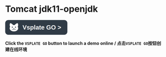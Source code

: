 # Tomcat jdk11-openjdk

<a href="https://www.vsplate.com/?docker-compose=https://github.com/vsplate/dcenvs/tomcat/jdk11-openjdk"><img alt="VSPLATE GO" src="https://raw.githubusercontent.com/vsplate/images/master/vsgo_btn.png" width="200px"></a>

**Click the `VSPLATE GO` button to launch a demo online / 点击`VSPLATE GO`按钮创建在线环境**